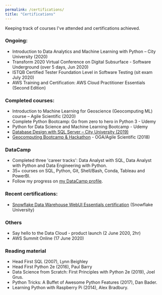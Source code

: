 ```yaml
---
permalink: /certifications/
title: "Certifications"
---
```

Keeping track of courses I've attended and certifications achieved.

### Ongoing:
- Introduction to Data Analytics and Machine Learning with Python – City University (2020) 
- Transform 2020 Virtual Conference on Digital Subsurface - Software Underground (over 5 days, Jun 2020)
- ISTQB Certified Tester Foundation Level in Software Testing (sit exam July 2020)
- AWS Training and Certification: AWS Cloud Practitioner Essentials (Second Edition)

### Completed courses:
- Introduction to Machine Learning for Geoscience (Geocomputing ML) course – Agile Scientific (2020)
- Complete Python Bootcamp: Go from zero to hero in Python 3 - Udemy
- Python for Data Science and Machine Learning Bootcamp - Udemy
- <a href="assets/docs/SQL-Server-Database-Design_certificate-term-2019.jpg" target="_blank">Database Design with SQL Server – City University (2019)
- <a href="https://github.com/Nozziel/OGA2018_SweetSpotPrediction" target="_blank">Geocomputing Bootcamp & Hackathon</a> - OGA/Agile Scientific (2018)

### DataCamp
- Completed three 'career tracks': Data Analyst with SQL, Data Analyst with Python and Data Engineering with Python.
- 35+ courses on SQL, Python, Git, Shell/Bash, Conda, Tableau and PowerBI.
- Follow my progress on <a href="https://www.datacamp.com/profile/alanw" target="_blank">my DataCamp profile</a>.

### Recent certifications:

- <a href="https://www.youracclaim.com/badges/3fc48705-b81d-4d25-bf1c-7f2df0c8bb39/public_url" target="_blank">Snowflake Data Warehouse WebUI Essentials certification</a> (Snowflake University)

### Others
- Say hello to the Data Cloud - product launch (2 June 2020, 2hr)
- AWS Summit Online (17 June 2020)

### Reading material
- Head First SQL (2007), Lynn Beighley
- Head First Python 2e (2016), Paul Barry
- Data Science from Scratch: First Principles with Python 2e (2019), Joel Grus.
- Python Tricks: A Buffet of Awesome Python Features (2017), Dan Bader.
- Learning Python with Raspberry Pi (2014), Alex Bradbury.